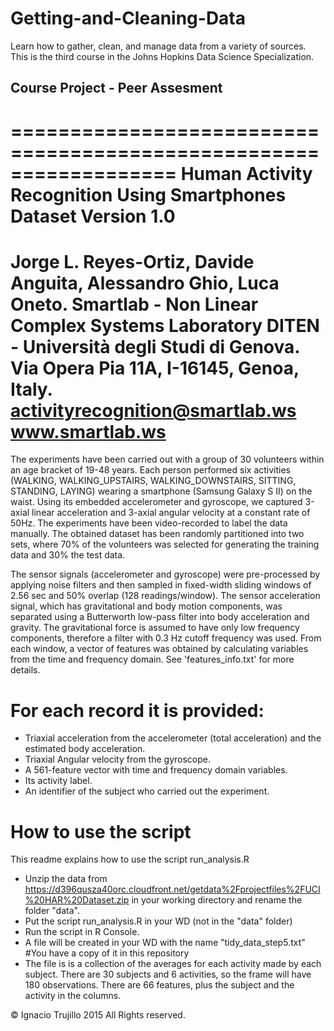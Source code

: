 # Getting-and-Cleaning-Data
Learn how to gather, clean, and manage data from a variety of sources. This is the third course in the Johns Hopkins Data Science Specialization.

## Course Project - Peer Assesment
==================================================================
Human Activity Recognition Using Smartphones Dataset
Version 1.0
==================================================================
Jorge L. Reyes-Ortiz, Davide Anguita, Alessandro Ghio, Luca Oneto.
Smartlab - Non Linear Complex Systems Laboratory
DITEN - Università degli Studi di Genova.
Via Opera Pia 11A, I-16145, Genoa, Italy.
activityrecognition@smartlab.ws
www.smartlab.ws
==================================================================

The experiments have been carried out with a group of 30 volunteers within an age bracket of 19-48 years. Each person performed six activities (WALKING, WALKING_UPSTAIRS, WALKING_DOWNSTAIRS, SITTING, STANDING, LAYING) wearing a smartphone (Samsung Galaxy S II) on the waist. Using its embedded accelerometer and gyroscope, we captured 3-axial linear acceleration and 3-axial angular velocity at a constant rate of 50Hz. The experiments have been video-recorded to label the data manually. The obtained dataset has been randomly partitioned into two sets, where 70% of the volunteers was selected for generating the training data and 30% the test data. 

The sensor signals (accelerometer and gyroscope) were pre-processed by applying noise filters and then sampled in fixed-width sliding windows of 2.56 sec and 50% overlap (128 readings/window). The sensor acceleration signal, which has gravitational and body motion components, was separated using a Butterworth low-pass filter into body acceleration and gravity. The gravitational force is assumed to have only low frequency components, therefore a filter with 0.3 Hz cutoff frequency was used. From each window, a vector of features was obtained by calculating variables from the time and frequency domain. See 'features_info.txt' for more details. 

For each record it is provided:
======================================
- Triaxial acceleration from the accelerometer (total acceleration) and the estimated body acceleration.
- Triaxial Angular velocity from the gyroscope. 
- A 561-feature vector with time and frequency domain variables. 
- Its activity label. 
- An identifier of the subject who carried out the experiment.

How to use the script
======================================
This readme explains how to use the script run_analysis.R
* Unzip the data from https://d396qusza40orc.cloudfront.net/getdata%2Fprojectfiles%2FUCI%20HAR%20Dataset.zip in your working directory and rename the folder "data".
* Put the script run_analysis.R in your WD (not in the "data" folder)
* Run the script in R Console. 
* A file will be created in your WD with the name "tidy_data_step5.txt" #You have a copy of it in this repository
* The file is is a collection of the averages for each activity made by each subject. There are 30 subjects and 6 activities, so the frame will have 180 observations. There are 66 features, plus the subject and the activity in the columns.

© Ignacio Trujillo 2015 All Rights reserved.
